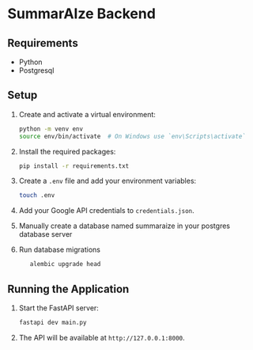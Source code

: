 # SummarAIze Backend

## Requirements

- Python
- Postgresql

## Setup

1. Create and activate a virtual environment:

   ```sh
   python -m venv env
   source env/bin/activate  # On Windows use `env\Scripts\activate`
   ```

2. Install the required packages:

   ```sh
   pip install -r requirements.txt
   ```

3. Create a `.env` file and add your environment variables:

   ```sh
   touch .env
   ```

4. Add your Google API credentials to `credentials.json`.

5. Manually create a database named summaraize in your postgres database server

6. Run database migrations
   ```sh
      alembic upgrade head
   ```

## Running the Application

1. Start the FastAPI server:

   ```sh
   fastapi dev main.py
   ```

2. The API will be available at `http://127.0.0.1:8000`.
